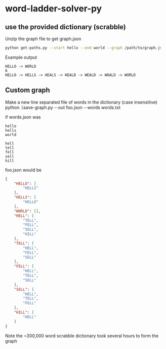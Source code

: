 # word-ladder-solver-py
## use the provided dictionary (scrabble)
Unzip the graph file to get graph.json

```bash
python get-paths.py --start hello --end world --graph /path/to/graph.json
```

Example output

```
HELLO -> WORLD
6
HELLO -> HELLS -> HEALS -> HEALD -> WEALD -> WOALD -> WORLD
```

## Custom graph
Make a new line separated file of words in the dictionary (case insensitive)
python .\save-graph.py --out foo.json --words words.txt

if words.json was 
```
hello
hells
world

hell
tell
fell
sell
hill
```
foo.json would be
```json
{
    "HELLO": [
        "HELLS"
    ],
    "HELLS": [
        "HELLO"
    ],
    "WORLD": [],
    "HELL": [
        "TELL",
        "FELL",
        "SELL",
        "HILL"
    ],
    "TELL": [
        "HELL",
        "FELL",
        "SELL"
    ],
    "FELL": [
        "HELL",
        "TELL",
        "SELL"
    ],
    "SELL": [
        "HELL",
        "TELL",
        "FELL"
    ],
    "HILL": [
        "HELL"
    ]
}
```

Note the ~300,000 word scrabble dictionary took several hours to form the graph
